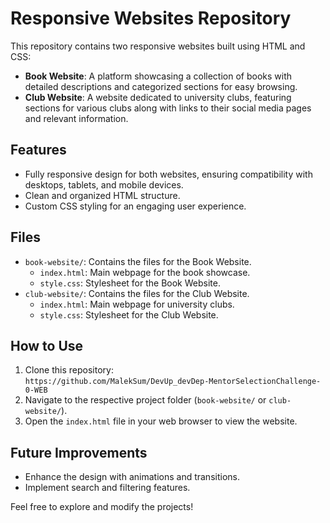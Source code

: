 # Responsive Websites Repository

This repository contains two responsive websites built using HTML and CSS:

- **Book Website**: A platform showcasing a collection of books with detailed descriptions and categorized sections for easy browsing.
- **Club Website**: A website dedicated to university clubs, featuring sections for various clubs along with links to their social media pages and relevant information.

## Features
- Fully responsive design for both websites, ensuring compatibility with desktops, tablets, and mobile devices.
- Clean and organized HTML structure.
- Custom CSS styling for an engaging user experience.

## Files
- `book-website/`: Contains the files for the Book Website.
  - `index.html`: Main webpage for the book showcase.
  - `style.css`: Stylesheet for the Book Website.
- `club-website/`: Contains the files for the Club Website.
  - `index.html`: Main webpage for university clubs.
  - `style.css`: Stylesheet for the Club Website.

## How to Use
1. Clone this repository:  
   `https://github.com/MalekSum/DevUp_devDep-MentorSelectionChallenge-0-WEB`
2. Navigate to the respective project folder (`book-website/` or `club-website/`).
3. Open the `index.html` file in your web browser to view the website.

## Future Improvements
- Enhance the design with animations and transitions.
- Implement search and filtering features.

Feel free to explore and modify the projects!
